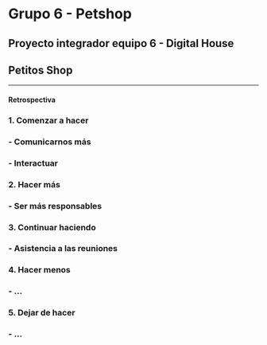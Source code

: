# Grupo 6 - Petshop
Proyecto integrador equipo 6 - Digital House
---
## Petitos Shop
---
#### Retrospectiva

### 1. Comenzar a hacer
### - Comunicarnos más
### - Interactuar

### 2. Hacer más
### - Ser más responsables

### 3. Continuar haciendo
### - Asistencia a las reuniones

### 4. Hacer menos
### - ...

### 5. Dejar de hacer
### - ...